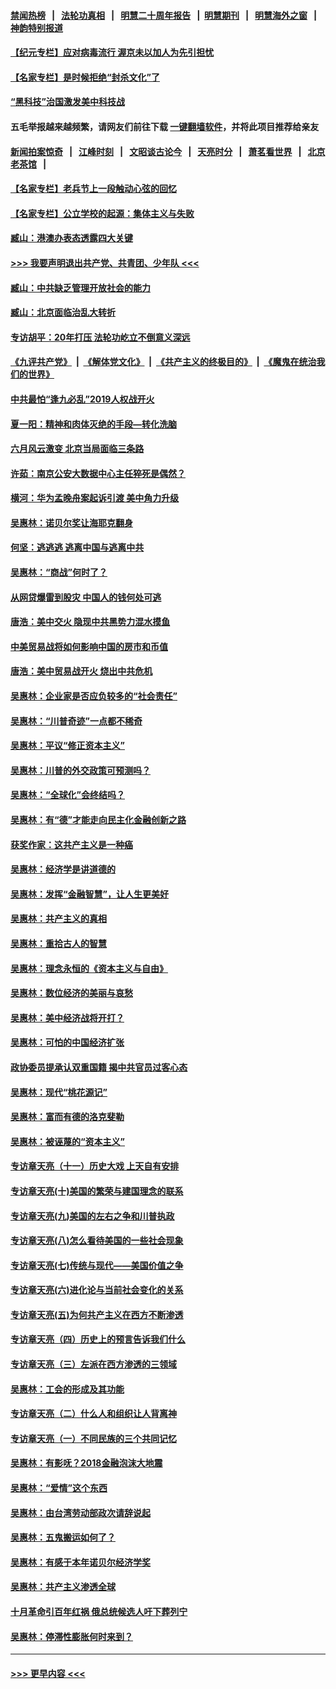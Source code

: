 #### [禁闻热榜](热点新闻.md?=0)  &nbsp;&nbsp;|&nbsp;&nbsp; [法轮功真相](https://github.com/gfw-breaker/truth/blob/master/README.md?=0) &nbsp;&nbsp;|&nbsp;&nbsp; [明慧二十周年报告](https://github.com/gfw-breaker/mh-reports/blob/master/README.md?=0) &nbsp;&nbsp;|&nbsp;&nbsp;[明慧期刊](https://github.com/gfw-breaker/mh-qikan) &nbsp;&nbsp;|&nbsp;&nbsp; [明慧海外之窗](https://github.com/gfw-breaker/mh-news/blob/master/README.md?=0) &nbsp;&nbsp;|&nbsp;&nbsp; [神韵特别报道](https://github.com/gfw-breaker/mh-news/blob/master/shenyun.md?=0)
#### [【纪元专栏】应对病毒流行 渥京未以加人为先引担忧](../pages/nsc423/n11875714.md?t=03121402) 
#### [【名家专栏】是时候拒绝“封杀文化”了](../pages/nsc423/n11814093.md?t=03121402) 
#### [“黑科技”治国激发美中科技战](../pages/nsc423/n11638056.md?t=03121402) 
#### 五毛举报越来越频繁，请网友们前往下载 [一键翻墙软件](https://github.com/gfw-breaker/ssr-accounts)，并将此项目推荐给亲友
#### [新闻拍案惊奇](https://github.com/gfw-breaker/banned-news/blob/master/pages/link4.md) &nbsp;&nbsp;|&nbsp;&nbsp; [江峰时刻](https://github.com/gfw-breaker/banned-news/blob/master/pages/link4.md) &nbsp;&nbsp;|&nbsp;&nbsp; [文昭谈古论今](https://github.com/gfw-breaker/banned-news/blob/master/pages/link4.md) &nbsp;&nbsp;|&nbsp;&nbsp; [天亮时分](https://github.com/gfw-breaker/banned-news/blob/master/pages/link4.md) &nbsp;&nbsp;|&nbsp;&nbsp; [萧茗看世界](https://github.com/gfw-breaker/banned-news/blob/master/pages/link4.md) &nbsp;&nbsp;|&nbsp;&nbsp; [北京老茶馆](https://github.com/gfw-breaker/banned-news/blob/master/pages/link4.md) &nbsp;&nbsp;|&nbsp;&nbsp; 
#### [【名家专栏】老兵节上一段触动心弦的回忆](../pages/nsc423/n11646016.md?t=03121402) 
#### [【名家专栏】公立学校的起源：集体主义与失败](../pages/nsc423/n11601833.md?t=03121402) 
#### [臧山：港澳办表态透露四大关键](../pages/nsc423/n11421628.md?t=03121402) 
#### [>>> 我要声明退出共产党、共青团、少年队 <<<](https://github.com/begood0513/goodnews/blob/master/quit/letter.md) 
#### [臧山：中共缺乏管理开放社会的能力](../pages/nsc423/n11407457.md?t=03121402) 
#### [臧山：北京面临治乱大转折](../pages/nsc423/n11406895.md?t=03121402) 
#### [专访胡平：20年打压 法轮功屹立不倒意义深远](../pages/nsc423/n11398800.md?t=03121402) 
#### [《九评共产党》](https://github.com/begood0513/9ping.md/blob/master/README.md) &nbsp;|&nbsp; [《解体党文化》](../../../../jtdwh.md/blob/master/README.md)  &nbsp;|&nbsp; [《共产主义的终极目的》](../../../../gczydzjmd.md/blob/master/README.md) &nbsp;|&nbsp; [《魔鬼在统治我们的世界》](../../../../mgztzwmdsj.md/blob/master/README.md) 
#### [中共最怕“逢九必乱”2019人权战开火](../pages/nsc423/n11385248.md?t=03121402) 
#### [夏一阳：精神和肉体灭绝的手段—转化洗脑](../pages/nsc423/n11368250.md?t=03121402) 
#### [六月风云激变 北京当局面临三条路](../pages/nsc423/n11313668.md?t=03121402) 
#### [许茹：南京公安大数据中心主任猝死是偶然？](../pages/nsc423/n11064744.md?t=03121402) 
#### [横河：华为孟晚舟案起诉引渡 美中角力升级](../pages/nsc423/n11027230.md?t=03121402) 
#### [吴惠林：诺贝尔奖让海耶克翻身](../pages/nsc423/n10890049.md?t=03121402) 
#### [何坚：逃逃逃 逃离中国与逃离中共](../pages/nsc423/n10592891.md?t=03121402) 
#### [吴惠林：“商战”何时了？](../pages/nsc423/n10573558.md?t=03121402) 
#### [从网贷爆雷到股灾 中国人的钱何处可逃](../pages/nsc423/n10572800.md?t=03121402) 
#### [唐浩：美中交火 隐现中共黑势力混水摸鱼](../pages/nsc423/n10544040.md?t=03121402) 
#### [中美贸易战将如何影响中国的房市和币值](../pages/nsc423/n10543697.md?t=03121402) 
#### [唐浩：美中贸易战开火 烧出中共危机](../pages/nsc423/n10540126.md?t=03121402) 
#### [吴惠林：企业家是否应负较多的“社会责任”](../pages/nsc423/n10535022.md?t=03121402) 
#### [吴惠林：“川普奇迹”一点都不稀奇](../pages/nsc423/n10512808.md?t=03121402) 
#### [吴惠林：平议“修正资本主义”](../pages/nsc423/n10495724.md?t=03121402) 
#### [吴惠林：川普的外交政策可预测吗？](../pages/nsc423/n10462387.md?t=03121402) 
#### [吴惠林：“全球化”会终结吗？](../pages/nsc423/n10452838.md?t=03121402) 
#### [吴惠林：有“德”才能走向民主化金融创新之路](../pages/nsc423/n10432292.md?t=03121402) 
#### [获奖作家：这共产主义是一种癌](../pages/nsc423/n10431541.md?t=03121402) 
#### [吴惠林：经济学是讲道德的](../pages/nsc423/n10398014.md?t=03121402) 
#### [吴惠林：发挥“金融智慧”，让人生更美好](../pages/nsc423/n10375019.md?t=03121402) 
#### [吴惠林：共产主义的真相](../pages/nsc423/n10351394.md?t=03121402) 
#### [吴惠林：重拾古人的智慧](../pages/nsc423/n10337691.md?t=03121402) 
#### [吴惠林：理念永恒的《资本主义与自由》](../pages/nsc423/n10316274.md?t=03121402) 
#### [吴惠林：数位经济的美丽与哀愁](../pages/nsc423/n10292946.md?t=03121402) 
#### [吴惠林：美中经济战将开打？](../pages/nsc423/n10258825.md?t=03121402) 
#### [吴惠林：可怕的中国经济扩张](../pages/nsc423/n10219147.md?t=03121402) 
#### [政协委员提承认双重国籍 揭中共官员过客心态](../pages/nsc423/n10208809.md?t=03121402) 
#### [吴惠林：现代“桃花源记”](../pages/nsc423/n10185234.md?t=03121402) 
#### [吴惠林：富而有德的洛克斐勒](../pages/nsc423/n10142264.md?t=03121402) 
#### [吴惠林：被诬蔑的“资本主义”](../pages/nsc423/n10124816.md?t=03121402) 
#### [专访章天亮（十一）历史大戏 上天自有安排](../pages/nsc423/n10094905.md?t=03121402) 
#### [专访章天亮(十)美国的繁荣与建国理念的联系](../pages/nsc423/n10094899.md?t=03121402) 
#### [专访章天亮(九)美国的左右之争和川普执政](../pages/nsc423/n10094889.md?t=03121402) 
#### [专访章天亮(八)怎么看待美国的一些社会现象](../pages/nsc423/n10094857.md?t=03121402) 
#### [专访章天亮(七)传统与现代——美国价值之争](../pages/nsc423/n10093140.md?t=03121402) 
#### [专访章天亮(六)进化论与当前社会变化的关系](../pages/nsc423/n10092036.md?t=03121402) 
#### [专访章天亮(五)为何共产主义在西方不断渗透](../pages/nsc423/n10083620.md?t=03121402) 
#### [专访章天亮（四）历史上的预言告诉我们什么](../pages/nsc423/n10083606.md?t=03121402) 
#### [专访章天亮（三）左派在西方渗透的三领域](../pages/nsc423/n10081115.md?t=03121402) 
#### [吴惠林：工会的形成及其功能](../pages/nsc423/n10080633.md?t=03121402) 
#### [专访章天亮（二）什么人和组织让人背离神](../pages/nsc423/n10076637.md?t=03121402) 
#### [专访章天亮（一）不同民族的三个共同记忆](../pages/nsc423/n10074188.md?t=03121402) 
#### [吴惠林：有影呒？2018金融泡沫大地震](../pages/nsc423/n10040534.md?t=03121402) 
#### [吴惠林：“爱情”这个东西](../pages/nsc423/n10019423.md?t=03121402) 
#### [吴惠林：由台湾劳动部政次请辞说起](../pages/nsc423/n9979679.md?t=03121402) 
#### [吴惠林：五鬼搬运如何了？](../pages/nsc423/n9925338.md?t=03121402) 
#### [吴惠林：有感于本年诺贝尔经济学奖](../pages/nsc423/n9871883.md?t=03121402) 
#### [吴惠林：共产主义渗透全球](../pages/nsc423/n9812748.md?t=03121402) 
#### [十月革命引百年红祸 俄总统候选人吁下葬列宁](../pages/nsc423/n9810182.md?t=03121402) 
#### [吴惠林：停滞性膨胀何时来到？](../pages/nsc423/n9764136.md?t=03121402) 

----
#### [ >>> 更早内容 <<< ](../indexes/nsc423-earlier.md)
